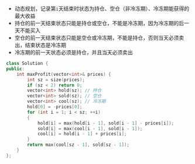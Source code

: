 * 动态规划，记录第`i`天结束时状态为持仓、空仓（非冷冻期）、冷冻期能获得的最大收益
* 持仓的前一天结束状态只能是持仓或空仓，不能是冷冻期，因为冷冻期的后一天不能买入
* 空仓的前一天结束状态只能是空仓或冷冻期，不能是持仓，否则当天必须卖出，结束状态是冷冻期
* 冷冻期的前一天状态必须是持仓，并且当天必须卖出

```cpp
class Solution {
public:
    int maxProfit(vector<int>& prices) {
        int sz = size(prices);
        if (sz < 2) return 0;
        vector<int> hold(sz); // 持仓
        vector<int> sold(sz); // 空仓
        vector<int> cool(sz); // 冷冻期
        hold[0] = -prices[0];
        for (int i = 1; i < sz; ++i)
        {
            hold[i] = max(hold[i - 1], sold[i - 1] - prices[i]);
            sold[i] = max(cool[i - 1], sold[i - 1]);
            cool[i] = hold[i - 1] + prices[i];
        }
        return max(cool[sz - 1], sold[sz - 1]);
    }
};
```
